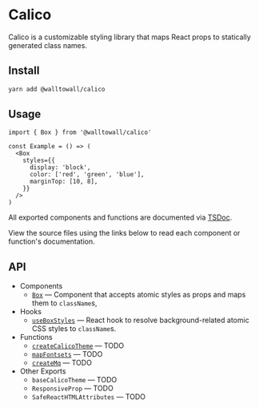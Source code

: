 # Calico

Calico is a customizable styling library that maps React props to statically
generated class names.

## Install

```bash
yarn add @walltowall/calico
```

## Usage

```tsx
import { Box } from '@walltowall/calico'

const Example = () => (
  <Box
    styles={{
      display: 'block',
      color: ['red', 'green', 'blue'],
      marginTop: [10, 8],
    }}
  />
)
```

All exported components and functions are documented via
[TSDoc](https://github.com/microsoft/tsdoc).

View the source files using the links below to read each component or function's
documentation.

## API

- Components
  - [`Box`][box] — Component that accepts atomic styles as props and maps them
    to `className`s,
- Hooks
  - [`useBoxStyles`][useboxstyles] — React hook to resolve background-related
    atomic CSS styles to `className`s.
- Functions
  - [`createCalicoTheme`][createcalicotheme] — TODO
  - [`mapFontsets`][mapfontsets] — TODO
  - [`createMq`][createmq] — TODO
- Other Exports
  - `baseCalicoTheme` — TODO
  - `ResponsiveProp` — TODO
  - `SafeReactHTMLAttributes` — TODO

[box]: ./src/Box.tsx
[useboxstyles]: ./src/useBoxStyles.ts
[mapfontsets]: ./src/mapFontsets.ts
[createcalicotheme]: ./src/createCalicoTheme.ts
[createmq]: ./src/createMq.ts
